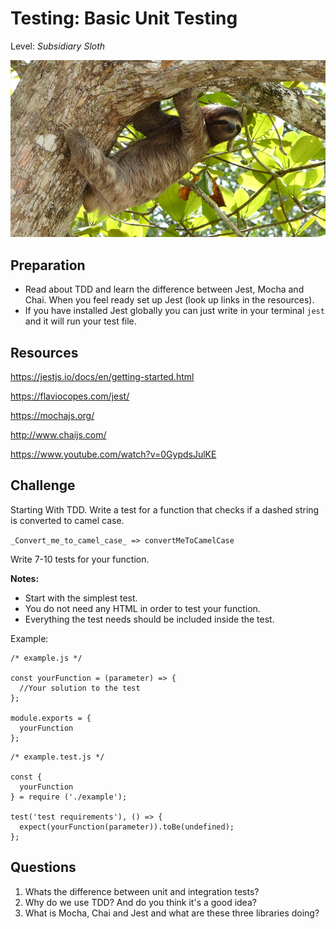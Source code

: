 # Testing: Basic Unit Testing
Level: *Subsidiary Sloth*

![sloth.jpg](./assets/sloth.jpg)

## Preparation
- Read about TDD and learn the difference between Jest, Mocha and Chai. When you feel ready set up Jest (look up links in the resources).
- If you have installed Jest globally you can just write in your terminal `jest` and it will run your test file.

## Resources

https://jestjs.io/docs/en/getting-started.html

https://flaviocopes.com/jest/

https://mochajs.org/

http://www.chaijs.com/

https://www.youtube.com/watch?v=0GypdsJulKE


## Challenge
Starting With TDD. Write a test for a function that checks if a dashed string is converted to camel case.

`_Convert_me_to_camel_case_ => convertMeToCamelCase`

Write 7-10 tests for your function.




**Notes:**
- Start with the simplest test.
- You do not need any HTML in order to test your function.
- Everything the test needs should be included inside the test.

Example:
```
/* example.js */

const yourFunction = (parameter) => {
  //Your solution to the test
};

module.exports = {
  yourFunction
};
```
```
/* example.test.js */

const {
  yourFunction
} = require ('./example');

test('test requirements'), () => {
  expect(yourFunction(parameter)).toBe(undefined);
};
```


## Questions
1. Whats the difference between unit and integration tests?
2. Why do we use TDD? And do you think it's a good idea?
3. What is Mocha, Chai and Jest and what are these three libraries doing?

<authors-component v-bind:authors="[
    {
      username: 'SheepFromHeaven',
      name: 'Marc Emmanuel'
    },
    {
      username: 'jurekbarth',
      name: 'Jurek Barth'
    }]"/>